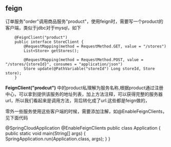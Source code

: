 ## feign
订单服务"order"调用商品服务"product"，使用feign时，需要写一个product的客户端，类似于jdbc对于mysql，如下

        @FeignClient("product")
        public interface StoreClient {
            @RequestMapping(method = RequestMethod.GET, value = "/stores")
            List<Store> getStores();

            @RequestMapping(method = RequestMethod.POST, value = "/stores/{storeId}", consumes = "application/json")
            Store update(@PathVariable("storeId") Long storeId, Store store);
        }
    
**FeignClient("prodcut")** 中的product私理解为服务名称,根据product通过注册中心，可以拿到提供该服务的地址列表，加上方法注释，可以获得完整的服务器url，所以我们看起来是调用方法，背后转化成了url.这些都是feign做的，

零外一些服务使用这些客户端的时候，需要添加注解，如@EnableFeignClients，见下面代码

  @SpringCloudApplication
  @EnableFeignClients
  public class Application {
      public static void main(String[] args) {
          SpringApplication.run(Application.class, args);
      }
  }
